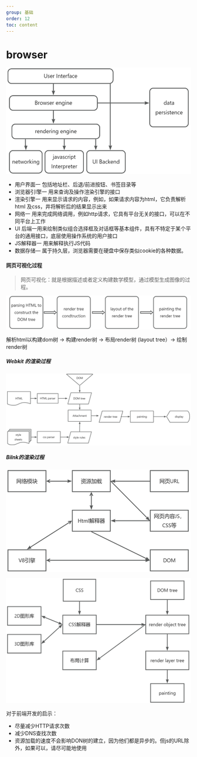 ```yaml
---
group: 基础
order: 12
toc: content
---
```

# browser

![画板](./images/browser.jpg)

+ 用户界面一 包括地址栏、后退/前进按钮、书签目录等
+ 浏览器引l擎一 用来查询及操作渲染引擎的接口
+ 渲染引擎一 用来显示请求的内容，例如，如果请求内容为html，它负责解析html 及css，井将解析后的结果显示出来
+ 网络一 用来完成网络调用，例如http请求，它具有平台无关的接口，可以在不同平台上工作
+  UI 后端一用来绘制类似组合选择框及对话框等基本组件，具有不特定于某个平台的通用接口，底层使用操作系统的用户接口
+ JS解释器一 用来解释执行JS代码
+  数据存储— 属于持久层，浏览器需要在硬盘中保存类似cookie的各种数据。

#### 网页可视化过程
> 网页可视化：就是根据描述或者定义构建数学模型，通过模型生成图像的过程。
>

![画板](./images/web.jpg)

解析html以构建dom树 -> 构建render树 -> 布局render树 (layout tree）-> 绘制render树



##### Webkit 的渲染过程
![画板](./images/webkit.jpg)

##### Bilnk的渲染过程
![画板](./images/bilnk.jpg)

![画板](./images/bilnk1.jpg)

对于前端开发的启示：

+ 尽量减少HTTP请求次数
+ 减少DNS查找次数
+ 资源加载的速度不会影响DON树的建立，因为他们都是异步的。但js的URL除外，如果可以，请尽可能地使用<script async >/script>
+ 如果js可能改变DOM，导致RenderOb ject树重新绘制，请尽可能提前加载
+ 如果js不会与DON丁交道，可以采用延迟加载

#### HTML简单介绍与HTML5新特性
什么是HTML?

+ HTML 是用来描述网页的一种语言。
+ HTML 指的是超文本标记语言(Hyper Text Markup Language)
+ HTML 不是一种编程语言，而是一种标记语言 (markup language)，标记语言是一套标记标签 (markup tag)
+ HTML 使用标记标签来描述网页

##### HTML.5新特性：
+ 离线 (offline) : application cache、localstorage, Indexed DB
+ 存储( storage ) : application cache、localstorage, indexed DB
+ 连接 (connectivity)：web sockets, server-sent事件文件访问 (file access) : file api、 filesystem. fileWriter, progressEvents
+ 语义 (semantics)：Media、link relation等，音频/视频 (audio/video) : HTML5 video、webaudio、webRTC、video track等
+ 3D/图形(30/graphics)：canvas 2D、3D css变换、WebGL、sVG等
+ 展示 (presentation)：CSS3 20/31变換、转换(transition） 、webfont.s等
+ 性能 (performance) : web worker、http caching
+ 其他 (Nuts and bolts)：触控、shadow DON等

#### DOM模型简单介绍
什么是 DOM?

+ DOM是Document Object Nodel （文档对象模型）的缩写。
+ DOM是W3C的标准。
+ DOM 定义了访问HTML 和XML 文档的标准：
+ DON是中文于平台和语言的接口，态地访问和更新文档的内容、结构和样式。

忘公许程序和脚本动

W3C DOM 标准被分为 3个不同的部分：

+ 核心 DOM 一针对任何结构化文档的标准模型
+ XML DON 一针对XML 文档的标准模型
+ HTML DOM 一 针对 HTM 文档的标准模型



##### DON节点：
根据 W3C 的HTML DOM 标准，HTML 文档中的所有内容都是节点：

+  整个文档是一个文档节点
+  每个 HTML 元素是元素节点
+  HTML 元素内的文本是文本节点
+  每个HTML 属性是属性节点
+  注释是注释节点

DON节点 Bink核中的定义：

![](./images/don.png)

